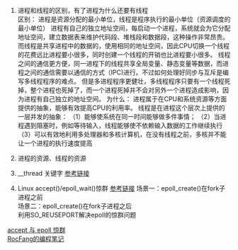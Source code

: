
1. 进程和线程的区别，有了进程为什么还要有线程  
区别：
   进程是资源分配的最小单位，线程是程序执行的最小单位（资源调度的最小单位）
   进程有自己的独立地址空间，每启动一个进程，系统就会为它分配地址空间，建立数据表来维护代码段、堆栈段和数据段，这种操作非常昂贵。
而线程是共享进程中的数据的，使用相同的地址空间，因此CPU切换一个线程的花费远比进程要小很多，同时创建一个线程的开销也比进程要小很多。
   线程之间的通信更方便，同一进程下的线程共享全局变量、静态变量等数据，而进程之间的通信需要以通信的方式（IPC)进行。不过如何处理好同步与互斥是编写多线程程序的难点。
   但是多进程程序更健壮，多线程程序只要有一个线程死掉，整个进程也死掉了，而一个进程死掉并不会对另外一个进程造成影响，因为进程有自己独立的地址空间。
为什么：
进程属于在CPU和系统资源等方面提供的抽象，能够有效提高CPU的利用率。
线程是在进程这个层次上提供的一层并发的抽象：
（1）能够使系统在同一时间能够做多件事情；
（2）当进程遇到阻塞时，例如等待输入，线程能够使不依赖输入数据的工作继续执行
（3）可以有效地利用多处理器和多核计算机，在没有线程之前，多核并不能让一个进程的执行速度提高

2. 进程的资源、线程的资源



3. __thread 关键字
[参考链接]()  

4. Linux accept()/epoll_wait()惊群
[参考链接](https://blog.csdn.net/adkada1/article/details/54583213)
场景一：epoll_create()在fork子进程之前  
场景二：epoll_create()在fork子进程之后  
利用SO_REUSEPORT解决epoll的惊群问题  

[accept 与 epoll 惊群](https://rocfang.gitbooks.io/dev-notes/content/acceptyu_epoll_liang_qun.html)  
[RocFang的编程笔记](https://rocfang.gitbooks.io/dev-notes/content/index.html)  